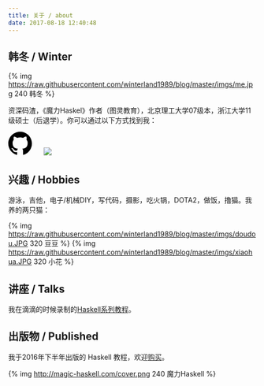 ```yaml
---
title: 关于 / about
date: 2017-08-18 12:40:48
---
```


## 韩冬 / Winter

{% img https://raw.githubusercontent.com/winterland1989/blog/master/imgs/me.jpg 240 韩冬 %}

资深码渣，《魔力Haskel》作者（图灵教育），北京理工大学07级本，浙江大学11级硕士（后退学）。你可以通过以下方式找到我：

<a href="https://github.com/winterland1989"><svg height="48" width="48" class="octicon octicon-mark-github" viewBox="0 0 16 16" version="1.1" aria-hidden="true"><path fill-rule="evenodd" d="M8 0C3.58 0 0 3.58 0 8c0 3.54 2.29 6.53 5.47 7.59.4.07.55-.17.55-.38 0-.19-.01-.82-.01-1.49-2.01.37-2.53-.49-2.69-.94-.09-.23-.48-.94-.82-1.13-.28-.15-.68-.52-.01-.53.63-.01 1.08.58 1.23.82.72 1.21 1.87.87 2.33.66.07-.52.28-.87.51-1.07-1.78-.2-3.64-.89-3.64-3.95 0-.87.31-1.59.82-2.15-.08-.2-.36-1.02.08-2.12 0 0 .67-.21 2.2.82.64-.18 1.32-.27 2-.27.68 0 1.36.09 2 .27 1.53-1.04 2.2-.82 2.2-.82.44 1.1.16 1.92.08 2.12.51.56.82 1.27.82 2.15 0 3.07-1.87 3.75-3.65 3.95.29.25.54.73.54 1.48 0 1.07-.01 1.93-.01 2.2 0 .21.15.46.55.38A8.013 8.013 0 0 0 16 8c0-4.42-3.58-8-8-8z"></path></svg></a> <a style="margin-left:20px" href="mailto:drkoster@qq.com"><img src="https://rescdn.qqmail.com/zh_CN/htmledition/images/webp/logo/qqmail/qqmail_logo_default_35h206ff1.png"></a>

## 兴趣 / Hobbies

游泳，吉他，电子/机械DIY，写代码，摄影，吃火锅，DOTA2，做饭，撸猫。我养的两只猫：

{% img https://raw.githubusercontent.com/winterland1989/blog/master/imgs/doudou.JPG 320 豆豆 %}
{% img https://raw.githubusercontent.com/winterland1989/blog/master/imgs/xiaohua.JPG 320 小花 %}

## 讲座 / Talks

我在滴滴的时候录制的[Haskell系列教程](http://www.iqiyi.com/playlist415040402.html)。

## 出版物 / Published

我于2016年下半年出版的 Haskell 教程，欢迎[购买](http://search.jd.com/Search?keyword=%E9%AD%94%E5%8A%9Bhaskell&amp;enc=utf-8)。

{% img http://magic-haskell.com/cover.png 240 魔力Haskell %}
